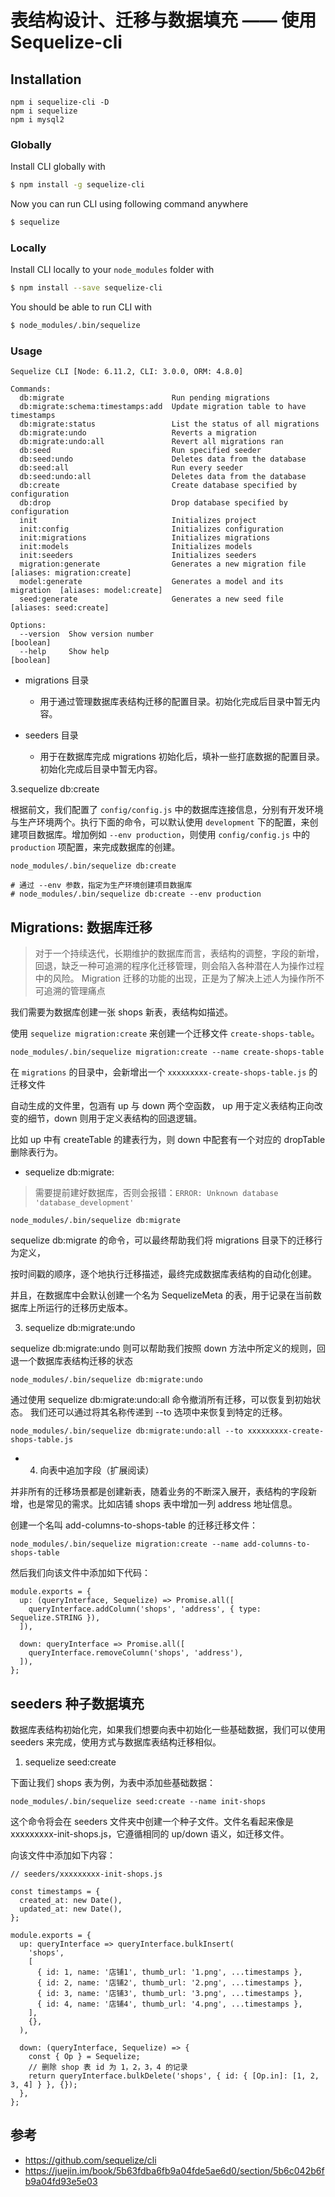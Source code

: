 # 表结构设计、迁移与数据填充 —— 使用 Sequelize-cli



## Installation
```
npm i sequelize-cli -D
npm i sequelize
npm i mysql2
```

### Globally
Install CLI globally with

```bash
$ npm install -g sequelize-cli
```

Now you can run CLI using following command anywhere

```bash
$ sequelize
```

### Locally
Install CLI locally to your `node_modules` folder with

```bash
$ npm install --save sequelize-cli
```

You should be able to run CLI with

```bash
$ node_modules/.bin/sequelize
```

### Usage
```
Sequelize CLI [Node: 6.11.2, CLI: 3.0.0, ORM: 4.8.0]

Commands:
  db:migrate                        Run pending migrations
  db:migrate:schema:timestamps:add  Update migration table to have timestamps
  db:migrate:status                 List the status of all migrations
  db:migrate:undo                   Reverts a migration
  db:migrate:undo:all               Revert all migrations ran
  db:seed                           Run specified seeder
  db:seed:undo                      Deletes data from the database
  db:seed:all                       Run every seeder
  db:seed:undo:all                  Deletes data from the database
  db:create                         Create database specified by configuration
  db:drop                           Drop database specified by configuration
  init                              Initializes project
  init:config                       Initializes configuration
  init:migrations                   Initializes migrations
  init:models                       Initializes models
  init:seeders                      Initializes seeders
  migration:generate                Generates a new migration file       [aliases: migration:create]
  model:generate                    Generates a model and its migration  [aliases: model:create]
  seed:generate                     Generates a new seed file            [aliases: seed:create]

Options:
  --version  Show version number                                         [boolean]
  --help     Show help                                                   [boolean]
```


- migrations 目录
  - 用于通过管理数据库表结构迁移的配置目录。初始化完成后目录中暂无内容。

- seeders 目录
  - 用于在数据库完成 migrations 初始化后，填补一些打底数据的配置目录。初始化完成后目录中暂无内容。


3.sequelize db:create

根据前文，我们配置了 `config/config.js` 中的数据库连接信息，分别有开发环境与生产环境两个。执行下面的命令，可以默认使用 `development` 下的配置，来创建项目数据库。增加例如 `--env production`，则使用 `config/config.js` 中的 `production` 项配置，来完成数据库的创建。

```
node_modules/.bin/sequelize db:create

# 通过 --env 参数，指定为生产环境创建项目数据库
# node_modules/.bin/sequelize db:create --env production
```

## Migrations: 数据库迁移

>对于一个持续迭代，长期维护的数据库而言，表结构的调整，字段的新增，回退，缺乏一种可追溯的程序化迁移管理，则会陷入各种潜在人为操作过程中的风险。
Migration 迁移的功能的出现，正是为了解决上述人为操作所不可追溯的管理痛点

我们需要为数据库创建一张 shops 新表，表结构如描述。

使用 `sequelize migration:create` 来创建一个迁移文件 `create-shops-table`。

```
node_modules/.bin/sequelize migration:create --name create-shops-table
```

在 `migrations` 的目录中，会新增出一个 `xxxxxxxxx-create-shops-table.js` 的迁移文件

自动生成的文件里，包涵有 up 与 down 两个空函数， up 用于定义表结构正向改变的细节，down 则用于定义表结构的回退逻辑。

比如 up 中有 createTable 的建表行为，则 down 中配套有一个对应的 dropTable 删除表行为。



- sequelize db:migrate: 

>需要提前建好数据库，否则会报错：`ERROR: Unknown database 'database_development'`

```
node_modules/.bin/sequelize db:migrate
```

sequelize db:migrate 的命令，可以最终帮助我们将 migrations 目录下的迁移行为定义，

按时间戳的顺序，逐个地执行迁移描述，最终完成数据库表结构的自动化创建。

并且，在数据库中会默认创建一个名为 SequelizeMeta 的表，用于记录在当前数据库上所运行的迁移历史版本。


3. sequelize db:migrate:undo

sequelize db:migrate:undo 则可以帮助我们按照 down 方法中所定义的规则，回退一个数据库表结构迁移的状态

```
node_modules/.bin/sequelize db:migrate:undo
```

通过使用 sequelize db:migrate:undo:all 命令撤消所有迁移，可以恢复到初始状态。 我们还可以通过将其名称传递到 --to 选项中来恢复到特定的迁移。
```
node_modules/.bin/sequelize db:migrate:undo:all --to xxxxxxxxx-create-shops-table.js
```
- 4. 向表中追加字段（扩展阅读）

并非所有的迁移场景都是创建新表，随着业务的不断深入展开，表结构的字段新增，也是常见的需求。比如店铺 shops 表中增加一列 address 地址信息。

创建一个名叫 add-columns-to-shops-table 的迁移迁移文件：

```
node_modules/.bin/sequelize migration:create --name add-columns-to-shops-table
```

然后我们向该文件中添加如下代码：

```
module.exports = {
  up: (queryInterface, Sequelize) => Promise.all([
    queryInterface.addColumn('shops', 'address', { type: Sequelize.STRING }),
  ]),

  down: queryInterface => Promise.all([
    queryInterface.removeColumn('shops', 'address'),
  ]),
};
```


## seeders 种子数据填充

数据库表结构初始化完，如果我们想要向表中初始化一些基础数据，我们可以使用 seeders 来完成，使用方式与数据库表结构迁移相似。

1. sequelize seed:create

下面让我们 shops 表为例，为表中添加些基础数据：

```
node_modules/.bin/sequelize seed:create --name init-shops
```

这个命令将会在 seeders 文件夹中创建一个种子文件。文件名看起来像是 xxxxxxxxx-init-shops.js，它遵循相同的 up/down 语义，如迁移文件。

向该文件中添加如下内容：

```
// seeders/xxxxxxxxx-init-shops.js

const timestamps = {
  created_at: new Date(),
  updated_at: new Date(),
};

module.exports = {
  up: queryInterface => queryInterface.bulkInsert(
    'shops',
    [
      { id: 1, name: '店铺1', thumb_url: '1.png', ...timestamps },
      { id: 2, name: '店铺2', thumb_url: '2.png', ...timestamps },
      { id: 3, name: '店铺3', thumb_url: '3.png', ...timestamps },
      { id: 4, name: '店铺4', thumb_url: '4.png', ...timestamps },
    ],
    {},
  ),

  down: (queryInterface, Sequelize) => {
    const { Op } = Sequelize;
    // 删除 shop 表 id 为 1，2，3，4 的记录
    return queryInterface.bulkDelete('shops', { id: { [Op.in]: [1, 2, 3, 4] } }, {});
  },
};
```

## 参考
- https://github.com/sequelize/cli
- https://juejin.im/book/5b63fdba6fb9a04fde5ae6d0/section/5b6c042b6fb9a04fd93e5e03
